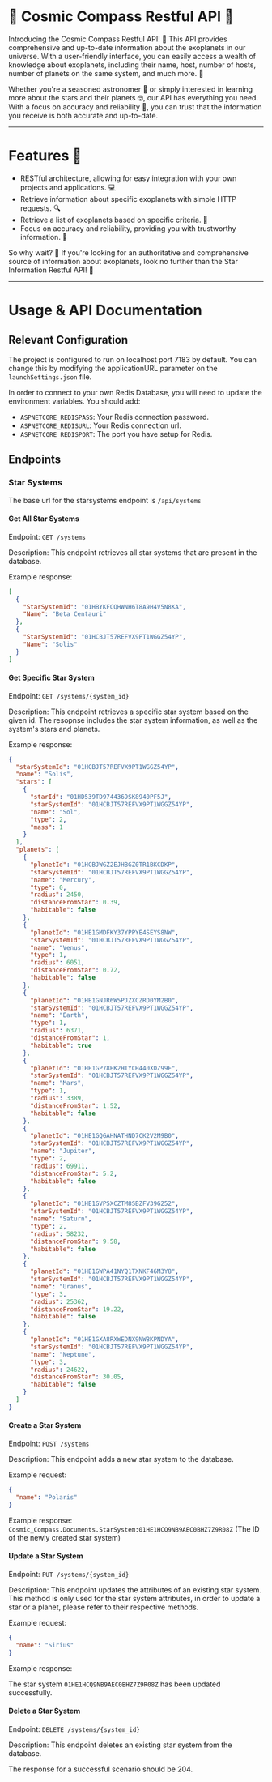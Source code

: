 # 🌟 Cosmic Compass Restful API 🚀

Introducing the Cosmic Compass Restful API! 🌟 This API provides comprehensive and up-to-date information about the exoplanets in our universe. With a user-friendly interface, you can easily access a wealth of knowledge about exoplanets, including their name, host, number of hosts, number of planets on the same system, and much more. 🤩

Whether you're a seasoned astronomer 🔭 or simply interested in learning more about the stars and their planets 🤓, our API has everything you need. With a focus on accuracy and reliability 💯, you can trust that the information you receive is both accurate and up-to-date.

---

# Features 🎉

- RESTful architecture, allowing for easy integration with your own projects and applications. 💻
- Retrieve information about specific exoplanets with simple HTTP requests. 🔍
- Retrieve a list of exoplanets based on specific criteria. 🔎
- Focus on accuracy and reliability, providing you with trustworthy information. 💯

So why wait? 🤔 If you're looking for an authoritative and comprehensive source of information about exoplanets, look no further than the Star Information Restful API! 🌟

---

# Usage & API Documentation

## Relevant Configuration
The project is configured to run on localhost port 7183 by default. You can change this by modifying the applicationURL parameter on the `launchSettings.json` file.

In order to connect to your own Redis Database, you will need to update the environment variables. You should add:
- `ASPNETCORE_REDISPASS`: Your Redis connection password.
- `ASPNETCORE_REDISURL`: Your Redis connection url.
- `ASPNETCORE_REDISPORT`: The port you have setup for Redis.

## Endpoints

### Star Systems
The base url for the starsystems endpoint is `/api/systems`

#### Get All Star Systems

Endpoint: `GET /systems`

Description: This endpoint retrieves all star systems that are present in the database.

Example response: 
```json
[
  {
    "StarSystemId": "01HBYKFCQHWNH6T8A9H4V5N8KA",
    "Name": "Beta Centauri"
  },
  {
    "StarSystemId": "01HCBJT57REFVX9PT1WGGZ54YP",
    "Name": "Solis"
  }
]
```

#### Get Specific Star System

Endpoint: `GET /systems/{system_id}`

Description: This endpoint retrieves a specific star system based on the given id. The resopnse includes the star system information, as well as the system's stars and planets.

Example response: 
```json
{
  "starSystemId": "01HCBJT57REFVX9PT1WGGZ54YP",
  "name": "Solis",
  "stars": [
    {
      "starId": "01HD539TD9744369SK8940PF5J",
      "starSystemId": "01HCBJT57REFVX9PT1WGGZ54YP",
      "name": "Sol",
      "type": 2,
      "mass": 1
    }
  ],
  "planets": [
    {
      "planetId": "01HCBJWGZ2EJHBGZ0TR1BKCDKP",
      "starSystemId": "01HCBJT57REFVX9PT1WGGZ54YP",
      "name": "Mercury",
      "type": 0,
      "radius": 2450,
      "distanceFromStar": 0.39,
      "habitable": false
    },
    {
      "planetId": "01HE1GMDFKY37YPPYE4SEYS8NW",
      "starSystemId": "01HCBJT57REFVX9PT1WGGZ54YP",
      "name": "Venus",
      "type": 1,
      "radius": 6051,
      "distanceFromStar": 0.72,
      "habitable": false
    },
    {
      "planetId": "01HE1GNJR6W5PJZXCZRD0YM2B0",
      "starSystemId": "01HCBJT57REFVX9PT1WGGZ54YP",
      "name": "Earth",
      "type": 1,
      "radius": 6371,
      "distanceFromStar": 1,
      "habitable": true
    },
    {
      "planetId": "01HE1GP78EK2HTYCH440XDZ99F",
      "starSystemId": "01HCBJT57REFVX9PT1WGGZ54YP",
      "name": "Mars",
      "type": 1,
      "radius": 3389,
      "distanceFromStar": 1.52,
      "habitable": false
    },
    {
      "planetId": "01HE1GQGAHNATHND7CK2V2M9B0",
      "starSystemId": "01HCBJT57REFVX9PT1WGGZ54YP",
      "name": "Jupiter",
      "type": 2,
      "radius": 69911,
      "distanceFromStar": 5.2,
      "habitable": false
    },
    {
      "planetId": "01HE1GVPSXCZTM8SBZFV39G252",
      "starSystemId": "01HCBJT57REFVX9PT1WGGZ54YP",
      "name": "Saturn",
      "type": 2,
      "radius": 58232,
      "distanceFromStar": 9.58,
      "habitable": false
    },
    {
      "planetId": "01HE1GWPA41NYQ1TXNKF46M3Y8",
      "starSystemId": "01HCBJT57REFVX9PT1WGGZ54YP",
      "name": "Uranus",
      "type": 3,
      "radius": 25362,
      "distanceFromStar": 19.22,
      "habitable": false
    },
    {
      "planetId": "01HE1GXA8RXWEDNX9NWBKPNDYA",
      "starSystemId": "01HCBJT57REFVX9PT1WGGZ54YP",
      "name": "Neptune",
      "type": 3,
      "radius": 24622,
      "distanceFromStar": 30.05,
      "habitable": false
    }
  ]
}
```

#### Create a Star System

Endpoint: `POST /systems`

Description: This endpoint adds a new star system to the database.

Example request: 
```json
{
  "name": "Polaris"
}
```

Example response: 
`Cosmic_Compass.Documents.StarSystem:01HE1HCQ9NB9AEC0BHZ7Z9R08Z` (The ID of the newly created star system)

#### Update a Star System

Endpoint: `PUT /systems/{system_id}`

Description: This endpoint updates the attributes of an existing star system. This method is only used for the star system attributes, in order to update a star or a planet, please refer to their respective methods.

Example request: 
```json
{
  "name": "Sirius"
}
```

Example response: 

The star system `01HE1HCQ9NB9AEC0BHZ7Z9R08Z` has been updated successfully.


#### Delete a Star System

Endpoint: `DELETE /systems/{system_id}`

Description: This endpoint deletes an existing star system from the database.

The response for a successful scenario should be 204.
  
